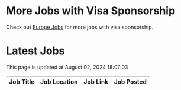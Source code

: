 # More Jobs with Visa Sponsorship

Check out [Europe Jobs](https://github.com/sureshparimi/europejobs#latest-jobs) for more jobs with visa sponsorship.

# Latest Jobs

This page is updated at August 02, 2024 18:07:03

| Job Title | Job Location | Job Link | Job Posted |
| --- | --- | --- | --- |
